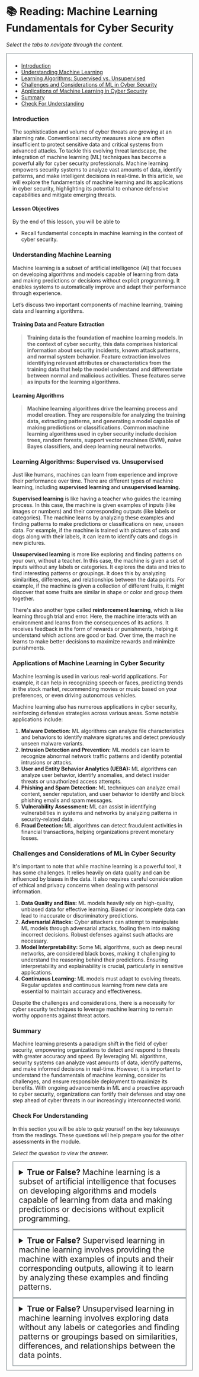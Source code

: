 # 📚 Reading: Machine Learning Fundamentals for Cyber Security

<p><em>Select the tabs to navigate through the content.</em></p>
<div style="margin: 1em 0%; padding: 10px 15px; border: 2px solid #A2AAAD; background: #ffffff; font-size: 100%; overflow: auto;">
<div class="enhanceable_content tabs">
<ul>
<li><a href="#fragment-1">Introduction</a></li>
<li><a href="#fragment-2">Understanding Machine Learning</a></li>
<li><a href="#fragment-3">Learning Algorithms: Supervised vs. Unsupervised</a></li>
<li><a href="#fragment-4">Challenges and Considerations of ML in Cyber Security </a></li>
<li><a href="#fragment-5">Applications of Machine Learning in Cyber Security</a></li>
<li><a href="#fragment-6">Summary</a></li>
<li><a href="#fragment-7">Check For Understanding</a></li>
</ul>
<div id="fragment-1" style="overflow: auto:;">
<h3>Introduction</h3>
<p>The sophistication and volume of cyber threats are growing at an alarming rate. Conventional security measures alone are often insufficient to protect sensitive data and critical systems from advanced attacks. To tackle this evolving threat landscape, the integration of machine learning (ML) techniques has become a powerful ally for cyber security professionals. Machine learning empowers security systems to analyze vast amounts of data, identify patterns, and make intelligent decisions in real-time. In this article, we will explore the fundamentals of machine learning and its applications in cyber security, highlighting its potential to enhance defensive capabilities and mitigate emerging threats.</p>
<h4>Lesson Objectives</h4>
<p>By the end of this lesson, you will be able to</p>
<ul>
<li>Recall fundamental concepts in machine learning in the context of cyber security.</li>
</ul>
</div>
<div id="fragment-2" style="overflow: auto:;">
<h3>Understanding Machine Learning</h3>
<p><span>Machine learning is a subset of artificial intelligence (AI) that focuses on developing algorithms and models capable of learning from data and making predictions or decisions without explicit programming. It enables systems to automatically improve and adapt their performance through experience.</span></p>
<p><span>Let’s discuss two important components of machine learning, training data and learning algorithms.</span></p>
<h4>Training Data and Feature Extraction</h4>
<blockquote>
<p><strong>Training data is the foundation of machine learning models. In the context of cyber security, this data comprises historical information about security incidents, known attack patterns, and normal system behavior. Feature extraction involves identifying relevant attributes or characteristics from the training data that help the model understand and differentiate between normal and malicious activities. These features serve as inputs for the learning algorithms.</strong></p>
</blockquote>
<h4>Learning Algorithms</h4>
<blockquote>
<p><strong>Machine learning algorithms drive the learning process and model creation. They are responsible for analyzing the training data, extracting patterns, and generating a model capable of making predictions or classifications. Common machine learning algorithms used in cyber security include decision trees, random forests, support vector machines (SVM), naive Bayes classifiers, and deep learning neural networks.</strong></p>
</blockquote>
</div>
<div id="fragment-3" style="overflow: auto:;">
<h3>Learning Algorithms: Supervised vs. Unsupervised</h3>
<p><span>Just like humans, machines can learn from experience and improve their performance over time. There are different types of machine learning, including <strong>supervised learning</strong> and <strong>unsupervised learning.</strong></span></p>
<p><span><strong>Supervised learning</strong> is like having a teacher who guides the learning process. In this case, the machine is given examples of inputs (like images or numbers) and their corresponding outputs (like labels or categories). The machine learns by analyzing these examples and finding patterns to make predictions or classifications on new, unseen data. For example, if the machine is trained with pictures of cats and dogs along with their labels, it can learn to identify cats and dogs in new pictures.</span></p>
<p><span><strong>Unsupervised learning</strong> is more like exploring and finding patterns on your own, without a teacher. In this case, the machine is given a set of inputs without any labels or categories. It explores the data and tries to find interesting patterns or groupings. It does this by analyzing similarities, differences, and relationships between the data points. For example, if the machine is given a collection of different fruits, it might discover that some fruits are similar in shape or color and group them together.</span></p>
<p><span>There's also another type called <strong>reinforcement learning</strong>, which is like learning through trial and error. Here, the machine interacts with an environment and learns from the consequences of its actions. It receives feedback in the form of rewards or punishments, helping it understand which actions are good or bad. Over time, the machine learns to make better decisions to maximize rewards and minimize punishments.</span></p>
</div>
<div id="fragment-4" style="overflow: auto:;">
<h3>Applications of Machine Learning in Cyber Security</h3>
<p><span>Machine learning is used in various real-world applications. For example, it can help in recognizing speech or faces, predicting trends in the stock market, recommending movies or music based on your preferences, or even driving autonomous vehicles.</span></p>
<p><span>Machine learning also has numerous applications in cyber security, reinforcing defensive strategies across various areas. Some notable applications include:</span></p>
<ol>
<li aria-level="1"><strong>Malware Detection:</strong><span> ML algorithms can analyze file characteristics and behaviors to identify malware signatures and detect previously unseen malware variants.</span></li>
<li aria-level="1"><strong>Intrusion Detection and Prevention:</strong><span> ML models can learn to recognize abnormal network traffic patterns and identify potential intrusions or attacks.</span></li>
<li aria-level="1"><strong>User and Entity Behavior Analytics (UEBA):</strong><span> ML algorithms can analyze user behavior, identify anomalies, and detect insider threats or unauthorized access attempts.</span></li>
<li aria-level="1"><strong>Phishing and Spam Detection:</strong><span> ML techniques can analyze email content, sender reputation, and user behavior to identify and block phishing emails and spam messages.</span></li>
<li aria-level="1"><strong>Vulnerability Assessment: </strong><span>ML can assist in identifying vulnerabilities in systems and networks by analyzing patterns in security-related data.</span></li>
<li aria-level="1"><strong style="font-size: 100%; color: var(--ic-brand-font-color-dark); font-family: inherit;">Fraud Detection: </strong><span>ML algorithms can detect fraudulent activities in financial transactions, helping organizations prevent monetary losses.</span></li>
</ol>
</div>
<div id="fragment-5" style="overflow: auto:;">
<h3>Challenges and Considerations of ML in Cyber Security</h3>
<p><span>It's important to note that while machine learning is a powerful tool, it has some challenges. It relies heavily on data quality and can be influenced by biases in the data. It also requires careful consideration of ethical and privacy concerns when dealing with personal information.</span></p>
<ol>
<li aria-level="1"><strong>Data Quality and Bias:</strong><span> ML models heavily rely on high-quality, unbiased data for effective learning. Biased or incomplete data can lead to inaccurate or discriminatory predictions.</span></li>
<li aria-level="1"><strong>Adversarial Attacks:</strong><span> Cyber attackers can attempt to manipulate ML models through adversarial attacks, fooling them into making incorrect decisions. Robust defenses against such attacks are necessary.</span></li>
<li aria-level="1"><strong>Model Interpretability:</strong><span> Some ML algorithms, such as deep neural networks, are considered black boxes, making it challenging to understand the reasoning behind their predictions. Ensuring interpretability and explainability is crucial, particularly in sensitive applications.</span></li>
<li aria-level="1"><strong>Continuous Learning:</strong><span> ML models must adapt to evolving threats. Regular updates and continuous learning from new data are essential to maintain accuracy and effectiveness.</span></li>
</ol>
<p><span>Despite the challenges and considerations, there is a necessity for cyber security techniques to leverage machine learning to remain worthy opponents against threat actors. </span></p>
</div>
<div id="fragment-6" style="overflow: auto:;">
<h3>Summary</h3>
<p><span>Machine learning presents a paradigm shift in the field of cyber security, empowering organizations to detect and respond to threats with greater accuracy and speed. By leveraging ML algorithms, security systems can analyze vast amounts of data, identify patterns, and make informed decisions in real-time. However, it is important to understand the fundamentals of machine learning, consider its challenges, and ensure responsible deployment to maximize its benefits. With ongoing advancements in ML and a proactive approach to cyber security, organizations can fortify their defenses and stay one step ahead of cyber threats in our increasingly interconnected world.</span></p>
</div>
<div id="fragment-7" style="overflow: auto:;">
<h3>Check For Understanding</h3>
<p>In this section you will be able to quiz yourself on the key takeaways from the readings. These questions will help prepare you for the other assessments in the module.&nbsp;</p>
<p><em>Select the question to view the answer.</em></p>
<details>
<summary style="padding: 15px; font-size: 150%; border: 2px solid #A2AAAD;"><strong>True or False? </strong>Machine learning is a subset of artificial intelligence that focuses on developing algorithms and models capable of learning from data and making predictions or decisions without explicit programming.</summary>
<p style="margin-left: 10px;">True</p>
</details><details>
<summary style="padding: 15px; font-size: 150%; border: 2px solid #A2AAAD;"><strong>True or False?</strong> Supervised learning in machine learning involves providing the machine with examples of inputs and their corresponding outputs, allowing it to learn by analyzing these examples and finding patterns.</summary>
<p>&nbsp;</p>
<p style="margin-left: 10px;">True</p>
</details><details>
<summary style="padding: 15px; font-size: 150%; border: 2px solid #A2AAAD;"><strong>True or False? </strong>Unsupervised learning in machine learning involves exploring data without any labels or categories and finding patterns or groupings based on similarities, differences, and relationships between the data points.</summary>
<p style="margin-left: 10px;">True</p>
</details></div>
</div>
</div>